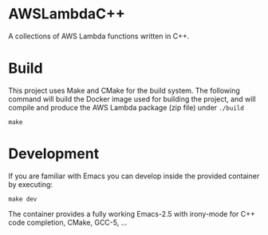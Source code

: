 # AWSLambdaC++
A collections of AWS Lambda functions written in C++.

# Build

This project uses Make and CMake for the build system. The following command will build the Docker image used for building the project, and will compile and produce the AWS Lambda package (zip file) under ```./build```

```shell
make
```

# Development

If you are familiar with Emacs you can develop inside the provided container by executing:

```shell
make dev
```

The container provides a fully working Emacs-2.5 with irony-mode for C++ code completion, CMake, GCC-5, ...
